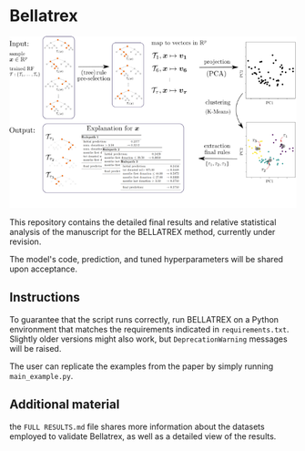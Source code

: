 # Bellatrex


![A schematic illustration of Bellatrex](illustration_Bellatrex.png)

 This repository contains the detailed final results and relative statistical analysis of the manuscript for the BELLATREX method, currently under revision.
 
 The model's code, prediction, and tuned hyperparameters will be shared upon acceptance.


## Instructions
 
 
To guarantee that the script runs correctly, run BELLATREX on a Python environment that matches the requirements indicated in `requirements.txt`. Slightly older versions might also work, but `DeprecationWarning` messages will be raised.

The user can replicate the examples from the paper by simply running 
`main_example.py`.


## Additional material

the ``FULL RESULTS.md`` file shares more information about the datasets employed to validate Bellatrex, as well as a detailed view of the results.